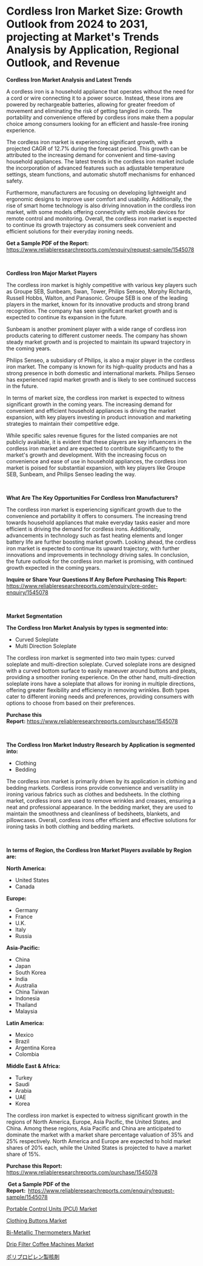 <p><h1>Cordless Iron Market Size: Growth Outlook from 2024 to 2031, projecting at Market's Trends Analysis by Application, Regional Outlook, and Revenue</h1></p><p><strong>Cordless Iron Market Analysis and Latest Trends</strong></p>
<p><p>A cordless iron is a household appliance that operates without the need for a cord or wire connecting it to a power source. Instead, these irons are powered by rechargeable batteries, allowing for greater freedom of movement and eliminating the risk of getting tangled in cords. The portability and convenience offered by cordless irons make them a popular choice among consumers looking for an efficient and hassle-free ironing experience.</p><p>The cordless iron market is experiencing significant growth, with a projected CAGR of 12.7% during the forecast period. This growth can be attributed to the increasing demand for convenient and time-saving household appliances. The latest trends in the cordless iron market include the incorporation of advanced features such as adjustable temperature settings, steam functions, and automatic shutoff mechanisms for enhanced safety.</p><p>Furthermore, manufacturers are focusing on developing lightweight and ergonomic designs to improve user comfort and usability. Additionally, the rise of smart home technology is also driving innovation in the cordless iron market, with some models offering connectivity with mobile devices for remote control and monitoring. Overall, the cordless iron market is expected to continue its growth trajectory as consumers seek convenient and efficient solutions for their everyday ironing needs.</p></p>
<p><strong>Get a Sample PDF of the Report:&nbsp;</strong> <a href="https://www.reliableresearchreports.com/enquiry/request-sample/1545078">https://www.reliableresearchreports.com/enquiry/request-sample/1545078</a></p>
<p>&nbsp;</p>
<p><strong>Cordless Iron Major Market Players</strong></p>
<p><p>The cordless iron market is highly competitive with various key players such as Groupe SEB, Sunbeam, Swan, Tower, Philips Senseo, Morphy Richards, Russell Hobbs, Walton, and Panasonic. Groupe SEB is one of the leading players in the market, known for its innovative products and strong brand recognition. The company has seen significant market growth and is expected to continue its expansion in the future.</p><p>Sunbeam is another prominent player with a wide range of cordless iron products catering to different customer needs. The company has shown steady market growth and is projected to maintain its upward trajectory in the coming years.</p><p>Philips Senseo, a subsidiary of Philips, is also a major player in the cordless iron market. The company is known for its high-quality products and has a strong presence in both domestic and international markets. Philips Senseo has experienced rapid market growth and is likely to see continued success in the future.</p><p>In terms of market size, the cordless iron market is expected to witness significant growth in the coming years. The increasing demand for convenient and efficient household appliances is driving the market expansion, with key players investing in product innovation and marketing strategies to maintain their competitive edge.</p><p>While specific sales revenue figures for the listed companies are not publicly available, it is evident that these players are key influencers in the cordless iron market and are expected to contribute significantly to the market's growth and development. With the increasing focus on convenience and ease of use in household appliances, the cordless iron market is poised for substantial expansion, with key players like Groupe SEB, Sunbeam, and Philips Senseo leading the way.</p></p>
<p>&nbsp;</p>
<p><strong>What Are The Key Opportunities For Cordless Iron Manufacturers?</strong></p>
<p><p>The cordless iron market is experiencing significant growth due to the convenience and portability it offers to consumers. The increasing trend towards household appliances that make everyday tasks easier and more efficient is driving the demand for cordless irons. Additionally, advancements in technology such as fast heating elements and longer battery life are further boosting market growth. Looking ahead, the cordless iron market is expected to continue its upward trajectory, with further innovations and improvements in technology driving sales. In conclusion, the future outlook for the cordless iron market is promising, with continued growth expected in the coming years.</p></p>
<p><strong>Inquire or Share Your Questions If Any Before Purchasing This Report:</strong> <a href="https://www.reliableresearchreports.com/enquiry/pre-order-enquiry/1545078">https://www.reliableresearchreports.com/enquiry/pre-order-enquiry/1545078</a></p>
<p>&nbsp;</p>
<p><strong>Market Segmentation</strong></p>
<p><strong>The Cordless Iron Market Analysis by types is segmented into:</strong></p>
<p><ul><li>Curved Soleplate</li><li>Multi Direction Soleplate</li></ul></p>
<p><p>The cordless iron market is segmented into two main types: curved soleplate and multi-direction soleplate. Curved soleplate irons are designed with a curved bottom surface to easily maneuver around buttons and pleats, providing a smoother ironing experience. On the other hand, multi-direction soleplate irons have a soleplate that allows for ironing in multiple directions, offering greater flexibility and efficiency in removing wrinkles. Both types cater to different ironing needs and preferences, providing consumers with options to choose from based on their preferences.</p></p>
<p><strong>Purchase this Report:&nbsp;</strong><a href="https://www.reliableresearchreports.com/purchase/1545078">https://www.reliableresearchreports.com/purchase/1545078</a></p>
<p>&nbsp;</p>
<p><strong>The Cordless Iron Market Industry Research by Application is segmented into:</strong></p>
<p><ul><li>Clothing</li><li>Bedding</li></ul></p>
<p><p>The cordless iron market is primarily driven by its application in clothing and bedding markets. Cordless irons provide convenience and versatility in ironing various fabrics such as clothes and bedsheets. In the clothing market, cordless irons are used to remove wrinkles and creases, ensuring a neat and professional appearance. In the bedding market, they are used to maintain the smoothness and cleanliness of bedsheets, blankets, and pillowcases. Overall, cordless irons offer efficient and effective solutions for ironing tasks in both clothing and bedding markets.</p></p>
<p>&nbsp;</p>
<p><strong>In terms of Region, the Cordless Iron Market Players available by Region are:</strong></p>
<p>
    <p> <strong> North America: </strong>
        <ul>
            <li>United States</li>
            <li>Canada</li>
        </ul>
        </p> 
    <p> <strong> Europe: </strong>
        <ul>
            <li>Germany</li>
            <li>France</li>
            <li>U.K.</li>
            <li>Italy</li>
            <li>Russia</li>
        </ul>
        </p> 
    <p> <strong> Asia-Pacific: </strong>
        <ul>
            <li>China</li>
            <li>Japan</li>
            <li>South Korea</li>
            <li>India</li>
            <li>Australia</li>
            <li>China Taiwan</li>
            <li>Indonesia</li>
            <li>Thailand</li>
            <li>Malaysia</li>
        </ul>
        </p> 
    <p> <strong> Latin America: </strong>
        <ul>
            <li>Mexico</li>
            <li>Brazil</li>
            <li>Argentina Korea</li>
            <li>Colombia</li>
        </ul>
        </p> 
    <p> <strong> Middle East & Africa: </strong>
        <ul>
            <li>Turkey</li>
            <li>Saudi</li>
            <li>Arabia</li>
            <li>UAE</li>
            <li>Korea</li>
        </ul>
    </p>
    </p>
<p><p>The cordless iron market is expected to witness significant growth in the regions of North America, Europe, Asia Pacific, the United States, and China. Among these regions, Asia Pacific and China are anticipated to dominate the market with a market share percentage valuation of 35% and 25% respectively. North America and Europe are expected to hold market shares of 20% each, while the United States is projected to have a market share of 15%.</p></p>
<p><strong>Purchase this Report: </strong><a href="https://www.reliableresearchreports.com/purchase/1545078">https://www.reliableresearchreports.com/purchase/1545078</a></p>
<p>&nbsp;<strong>Get a Sample PDF of the Report:&nbsp;&nbsp;</strong><a href="https://www.reliableresearchreports.com/enquiry/request-sample/1545078">https://www.reliableresearchreports.com/enquiry/request-sample/1545078</a></p>
<p><strong></strong></p>
<p><p><a href="https://issuu.com/reportprime-2/docs/portable-control-units-pcu-market-size-2030.pptx">Portable Control Units (PCU) Market</a></p><p><a href="https://github.com/guneycigdem35/Market-Research-Report-List-2/blob/main/clothing-buttons-market.md">Clothing Buttons Market</a></p><p><a href="https://issuu.com/reportprime-2/docs/bi-metallic-thermometers-market-size-2030.pptx">Bi-Metallic Thermometers Market</a></p><p><a href="https://github.com/biheemgalvinlouises6hokrh3h/Market-Research-Report-List-1/blob/main/drip-filter-coffee-machines-market.md">Drip Filter Coffee Machines Market</a></p><p><a href="https://github.com/ihabdkwlxs948/Market-Research-Report-List-1/blob/main/35448593609.md">ポリプロピレン製核剤</a></p></p>